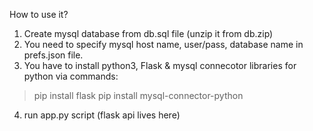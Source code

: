 How to use it?
1) Create mysql database from db.sql file (unzip it from db.zip)
2) You need to specify mysql host name, user/pass, database name in prefs.json file.
3) You have to install python3, Flask & mysql connecotor libraries for python via commands:
>pip install flask
>pip install mysql-connector-python
4) run app.py script (flask api lives here)
